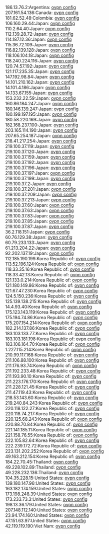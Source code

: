 186.13.76.2:Argentina: [ovpn config](vpn/186_13_76_2.ovpn)  
207.161.54.136:Canada: [ovpn config](vpn/207_161_54_136.ovpn)  
181.62.52.48:Colombia: [ovpn config](vpn/181_62_52_48.ovpn)  
106.160.29.44:Japan: [ovpn config](vpn/106_160_29_44.ovpn)  
110.2.64.40:Japan: [ovpn config](vpn/110_2_64_40.ovpn)  
112.139.28.72:Japan: [ovpn config](vpn/112_139_28_72.ovpn)  
114.187.12.36:Japan: [ovpn config](vpn/114_187_12_36.ovpn)  
115.36.72.109:Japan: [ovpn config](vpn/115_36_72_109.ovpn)  
116.82.139.128:Japan: [ovpn config](vpn/116_82_139_128.ovpn)  
118.106.104.18:Japan: [ovpn config](vpn/118_106_104_18.ovpn)  
118.240.224.116:Japan: [ovpn config](vpn/118_240_224_116.ovpn)  
120.74.57.192:Japan: [ovpn config](vpn/120_74_57_192.ovpn)  
121.117.235.35:Japan: [ovpn config](vpn/121_117_235_35.ovpn)  
147.192.98.84:Japan: [ovpn config](vpn/147_192_98_84.ovpn)  
14.101.210.162:Japan: [ovpn config](vpn/14_101_210_162.ovpn)  
14.101.4.186:Japan: [ovpn config](vpn/14_101_4_186.ovpn)  
14.133.67.155:Japan: [ovpn config](vpn/14_133_67_155.ovpn)  
153.232.22.59:Japan: [ovpn config](vpn/153_232_22_59.ovpn)  
160.86.184.247:Japan: [ovpn config](vpn/160_86_184_247.ovpn)  
180.146.139.247:Japan: [ovpn config](vpn/180_146_139_247.ovpn)  
180.199.197.195:Japan: [ovpn config](vpn/180_199_197_195.ovpn)  
180.58.220.169:Japan: [ovpn config](vpn/180_58_220_169.ovpn)  
182.168.237.100:Japan: [ovpn config](vpn/182_168_237_100.ovpn)  
203.165.114.190:Japan: [ovpn config](vpn/203_165_114_190.ovpn)  
207.65.254.187:Japan: [ovpn config](vpn/207_65_254_187.ovpn)  
218.41.217.254:Japan: [ovpn config](vpn/218_41_217_254.ovpn)  
219.100.37.119:Japan: [ovpn config](vpn/219_100_37_119.ovpn)  
219.100.37.120:Japan: [ovpn config](vpn/219_100_37_120.ovpn)  
219.100.37.159:Japan: [ovpn config](vpn/219_100_37_159.ovpn)  
219.100.37.192:Japan: [ovpn config](vpn/219_100_37_192.ovpn)  
219.100.37.196:Japan: [ovpn config](vpn/219_100_37_196.ovpn)  
219.100.37.197:Japan: [ovpn config](vpn/219_100_37_197.ovpn)  
219.100.37.199:Japan: [ovpn config](vpn/219_100_37_199.ovpn)  
219.100.37.2:Japan: [ovpn config](vpn/219_100_37_2.ovpn)  
219.100.37.201:Japan: [ovpn config](vpn/219_100_37_201.ovpn)  
219.100.37.209:Japan: [ovpn config](vpn/219_100_37_209.ovpn)  
219.100.37.213:Japan: [ovpn config](vpn/219_100_37_213.ovpn)  
219.100.37.60:Japan: [ovpn config](vpn/219_100_37_60.ovpn)  
219.100.37.63:Japan: [ovpn config](vpn/219_100_37_63.ovpn)  
219.100.37.83:Japan: [ovpn config](vpn/219_100_37_83.ovpn)  
219.100.37.85:Japan: [ovpn config](vpn/219_100_37_85.ovpn)  
219.100.37.87:Japan: [ovpn config](vpn/219_100_37_87.ovpn)  
36.2.118.151:Japan: [ovpn config](vpn/36_2_118_151.ovpn)  
60.76.129.38:Japan: [ovpn config](vpn/60_76_129_38.ovpn)  
60.79.233.133:Japan: [ovpn config](vpn/60_79_233_133.ovpn)  
61.213.204.22:Japan: [ovpn config](vpn/61_213_204_22.ovpn)  
92.202.137.19:Japan: [ovpn config](vpn/92_202_137_19.ovpn)  
112.185.190.199:Korea Republic of: [ovpn config](vpn/112_185_190_199.ovpn)  
113.52.196.124:Korea Republic of: [ovpn config](vpn/113_52_196_124.ovpn)  
118.33.35.16:Korea Republic of: [ovpn config](vpn/118_33_35_16.ovpn)  
118.33.42.13:Korea Republic of: [ovpn config](vpn/118_33_42_13.ovpn)  
121.133.0.214:Korea Republic of: [ovpn config](vpn/121_133_0_214.ovpn)  
121.180.149.86:Korea Republic of: [ovpn config](vpn/121_180_149_86.ovpn)  
121.67.47.230:Korea Republic of: [ovpn config](vpn/121_67_47_230.ovpn)  
124.5.150.236:Korea Republic of: [ovpn config](vpn/124_5_150_236.ovpn)  
125.139.138.215:Korea Republic of: [ovpn config](vpn/125_139_138_215.ovpn)  
14.4.93.40:Korea Republic of: [ovpn config](vpn/14_4_93_40.ovpn)  
175.123.143.119:Korea Republic of: [ovpn config](vpn/175_123_143_119.ovpn)  
175.194.74.86:Korea Republic of: [ovpn config](vpn/175_194_74_86.ovpn)  
175.207.154.214:Korea Republic of: [ovpn config](vpn/175_207_154_214.ovpn)  
182.214.137.86:Korea Republic of: [ovpn config](vpn/182_214_137_86.ovpn)  
183.103.133.77:Korea Republic of: [ovpn config](vpn/183_103_133_77.ovpn)  
183.103.181.198:Korea Republic of: [ovpn config](vpn/183_103_181_198.ovpn)  
183.106.164.70:Korea Republic of: [ovpn config](vpn/183_106_164_70.ovpn)  
1.227.115.214:Korea Republic of: [ovpn config](vpn/1_227_115_214.ovpn)  
210.99.117.168:Korea Republic of: [ovpn config](vpn/210_99_117_168.ovpn)  
211.106.88.100:Korea Republic of: [ovpn config](vpn/211_106_88_100.ovpn)  
211.176.93.74:Korea Republic of: [ovpn config](vpn/211_176_93_74.ovpn)  
211.192.233.48:Korea Republic of: [ovpn config](vpn/211_192_233_48.ovpn)  
211.193.90.10:Korea Republic of: [ovpn config](vpn/211_193_90_10.ovpn)  
211.223.176.170:Korea Republic of: [ovpn config](vpn/211_223_176_170.ovpn)  
211.228.121.45:Korea Republic of: [ovpn config](vpn/211_228_121_45.ovpn)  
211.47.119.43:Korea Republic of: [ovpn config](vpn/211_47_119_43.ovpn)  
218.53.143.60:Korea Republic of: [ovpn config](vpn/218_53_143_60.ovpn)  
219.240.84.243:Korea Republic of: [ovpn config](vpn/219_240_84_243.ovpn)  
220.118.122.27:Korea Republic of: [ovpn config](vpn/220_118_122_27.ovpn)  
220.118.74.217:Korea Republic of: [ovpn config](vpn/220_118_74_217.ovpn)  
220.125.68.243:Korea Republic of: [ovpn config](vpn/220_125_68_243.ovpn)  
220.88.70.84:Korea Republic of: [ovpn config](vpn/220_88_70_84.ovpn)  
221.141.185.11:Korea Republic of: [ovpn config](vpn/221_141_185_11.ovpn)  
221.158.76.55:Korea Republic of: [ovpn config](vpn/221_158_76_55.ovpn)  
222.105.82.64:Korea Republic of: [ovpn config](vpn/222_105_82_64.ovpn)  
222.239.172.72:Korea Republic of: [ovpn config](vpn/222_239_172_72.ovpn)  
223.131.202.252:Korea Republic of: [ovpn config](vpn/223_131_202_252.ovpn)  
49.163.212.154:Korea Republic of: [ovpn config](vpn/49_163_212_154.ovpn)  
184.22.70.45:Thailand: [ovpn config](vpn/184_22_70_45.ovpn)  
49.228.102.89:Thailand: [ovpn config](vpn/49_228_102_89.ovpn)  
49.228.232.136:Thailand: [ovpn config](vpn/49_228_232_136.ovpn)  
104.35.228.15:United States: [ovpn config](vpn/104_35_228_15.ovpn)  
139.180.147.96:United States: [ovpn config](vpn/139_180_147_96.ovpn)  
163.182.174.159:United States: [ovpn config](vpn/163_182_174_159.ovpn)  
173.198.248.39:United States: [ovpn config](vpn/173_198_248_39.ovpn)  
173.233.73.3:United States: [ovpn config](vpn/173_233_73_3.ovpn)  
198.13.36.179:United States: [ovpn config](vpn/198_13_36_179.ovpn)  
207.148.112.140:United States: [ovpn config](vpn/207_148_112_140.ovpn)  
23.94.174.160:United States: [ovpn config](vpn/23_94_174_160.ovpn)  
47.151.63.97:United States: [ovpn config](vpn/47_151_63_97.ovpn)  
42.119.119.190:Viet Nam: [ovpn config](vpn/42_119_119_190.ovpn)  
